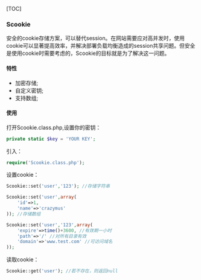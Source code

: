 [TOC]

### Scookie
安全的cookie存储方案，可以替代session。在网站需要应对高并发时，使用cookie可以显著提高效率，并解决部署负载均衡造成的session共享问题。但安全是使用cookie时需要考虑的，Scookie的目标就是为了解决这一问题。
#### 特性

- 加密存储;
- 自定义密钥;
- 支持数组;

#### 使用
打开Scookie.class.php,设置你的密钥：
```php
private static $key = 'YOUR KEY';
```
引入：
```php
require('Scookie.class.php');
```
设置cookie：
```php
Scookie::set('user','123'); //存储字符串

Scookie::set('user',array(
	'id'=>1,
	'name'=>'crazymus'
)); //存储数组

Scookie::set('user','123',array(
	'expire'=>time()+3600, //有效期一小时
	'path'=>'/' //对所有目录有效
	'domain'=>'www.test.com' //可访问域名
));
```
读取cookie：
```php
Scookie::get('user'); //若不存在，则返回null
```


